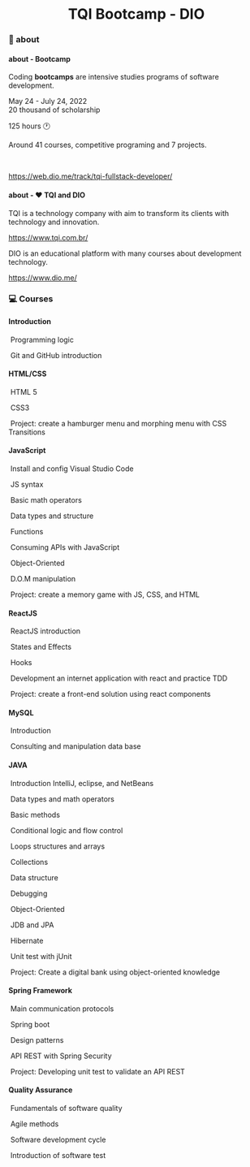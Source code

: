 <h1 align="center"> 
   TQI Bootcamp - DIO 
</h1>




### :newspaper: about 

#### about - Bootcamp

Coding **bootcamps** are intensive studies programs of software development.

May 24 - July 24, 2022 <br>
20 thousand of scholarship <br>

125 hours :clock1:<br>

Around 41 courses, competitive programing and 7 projects.<br>

<br>

https://web.dio.me/track/tqi-fullstack-developer/



#### about - :heart: TQI and DIO

TQI is a technology company with aim to transform its clients with technology and innovation. 

https://www.tqi.com.br/



DIO is an educational platform with many courses about development technology.

https://www.dio.me/



### :computer: Courses

#### Introduction

​	Programming logic

​	Git and GitHub introduction

#### HTML/CSS

​	HTML 5 

​	CSS3

​	Project: create a hamburger menu and morphing menu with CSS Transitions

#### JavaScript

​	Install and config Visual Studio Code

​	JS syntax

​	Basic math operators

​	Data types and structure

​	Functions

​	Consuming APIs with JavaScript

​	Object-Oriented

​	D.O.M manipulation

​	Project: create a memory game with JS, CSS, and HTML

#### ReactJS

​	ReactJS introduction 

​	States and Effects

​	Hooks

​	Development an internet application with react and practice TDD

​	Project: create a front-end solution using react components

#### MySQL

​	Introduction 

​	Consulting and manipulation data base 

#### JAVA

​	Introduction IntelliJ, eclipse, and NetBeans 

​	Data types and math operators

​	Basic methods

​	Conditional logic and flow control

​	Loops structures and arrays

​	Collections

​	Data structure

​	Debugging

​	Object-Oriented

​	JDB and JPA

​	Hibernate

​	Unit test with jUnit

​	Project: Create a digital bank using object-oriented knowledge

#### Spring Framework

​	Main communication protocols

​	Spring boot

​	Design patterns

​	API REST with Spring Security

​	Project: Developing unit test to validate an API REST

#### Quality Assurance 

​	Fundamentals of software quality 

​	Agile methods

​	Software development cycle

​	Introduction of software test 
